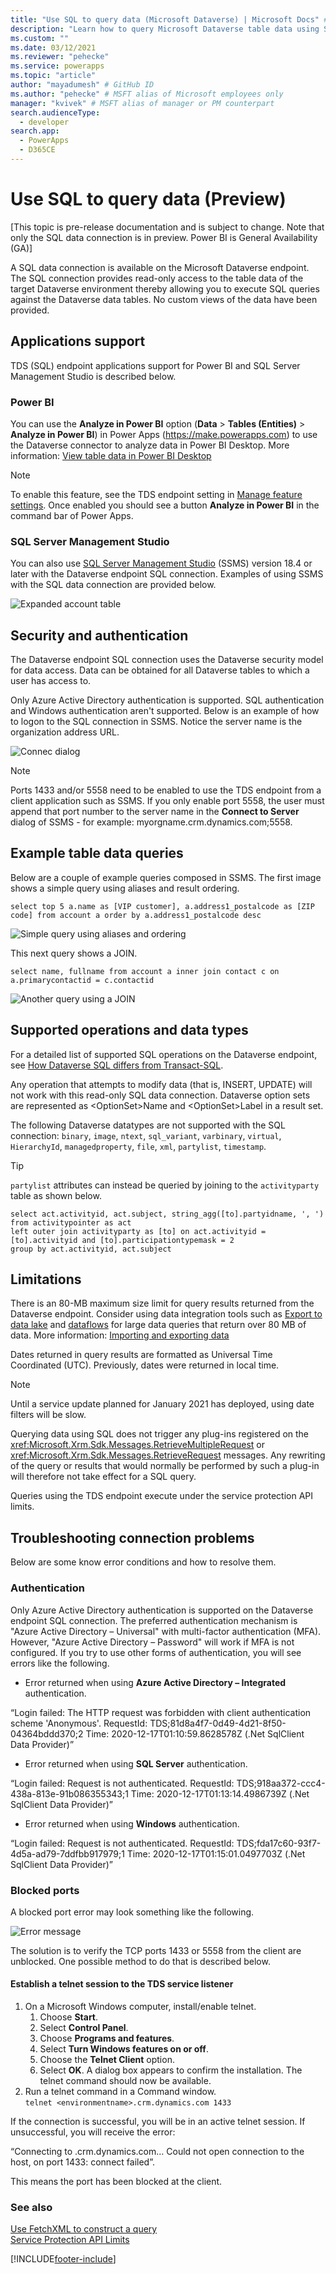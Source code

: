 ```yaml
---
title: "Use SQL to query data (Microsoft Dataverse) | Microsoft Docs" # Intent and product brand in a unique string of 43-59 chars including spaces
description: "Learn how to query Microsoft Dataverse table data using SQL." # 115-145 characters including spaces. This abstract displays in the search result.
ms.custom: ""
ms.date: 03/12/2021
ms.reviewer: "pehecke"
ms.service: powerapps
ms.topic: "article"
author: "mayadumesh" # GitHub ID
ms.author: "pehecke" # MSFT alias of Microsoft employees only
manager: "kvivek" # MSFT alias of manager or PM counterpart
search.audienceType: 
  - developer
search.app: 
  - PowerApps
  - D365CE
---
```


# Use SQL to query data (Preview)

[This topic is pre-release documentation and is subject to change. Note that only the SQL data connection is in preview. Power BI is General Availability (GA)]

A SQL data connection is available on the Microsoft Dataverse endpoint. The SQL connection provides read-only access to the table data of the target Dataverse environment thereby allowing you to execute SQL queries against the Dataverse data tables. No custom views of the data have been provided.

## Applications support

TDS (SQL) endpoint applications support for Power BI and SQL Server Management Studio is described below.

### Power BI

You can use the **Analyze in Power BI** option (**Data** > **Tables (Entities)** > **Analyze in Power BI**) in Power Apps (https://make.powerapps.com) to use the Dataverse connector to analyze data in Power BI Desktop. More information: [View table data in Power BI Desktop](/powerapps/maker/data-platform/view-entity-data-power-bi)

> [!NOTE]
> To enable this feature, see the TDS endpoint setting in [Manage feature settings](/power-platform/admin/settings-features). Once enabled you should see a button **Analyze in Power BI** in the command bar of Power Apps.

### SQL Server Management Studio

You can also use [SQL Server Management Studio](/sql/ssms/download-sql-server-management-studio-ssms) (SSMS) version 18.4 or later with the Dataverse endpoint SQL connection. Examples of using SSMS with the SQL data connection are provided below.

![Expanded account table](media/ssms-table-expanded.PNG)

## Security and authentication

The Dataverse endpoint SQL connection uses the Dataverse security model for data access. Data can be obtained for all Dataverse tables to which a user has access to.

Only Azure Active Directory authentication is supported. SQL authentication and Windows authentication aren't supported. Below is an example of how to logon to the SQL connection in SSMS. Notice the server name is the organization address URL.

![Connec dialog](media/ssms-connect-dialog.PNG)

> [!NOTE]
> Ports 1433 and/or 5558 need to be enabled to use the TDS endpoint from a client application such as SSMS. If you only enable port 5558, the user must append that port number to the server name in the **Connect to Server** dialog of SSMS - for example: myorgname.crm.dynamics.com;5558.

## Example table data queries

Below are a couple of example queries composed in SSMS. The first image shows a simple query using aliases and result ordering.

```tsql
select top 5 a.name as [VIP customer], a.address1_postalcode as [ZIP code] from account a order by a.address1_postalcode desc
```

![Simple query using aliases and ordering](media/ssms-simple-query.PNG)

This next query shows a JOIN.

```tsql
select name, fullname from account a inner join contact c on a.primarycontactid = c.contactid
```

![Another query using a JOIN](media/ssms-join-query.PNG)

## Supported operations and data types

For a detailed list of supported SQL operations on the Dataverse endpoint, see [How Dataverse SQL differs from Transact-SQL](how-dataverse-sql-differs-from-transact-sql.md).

Any operation that attempts to modify data (that is, INSERT, UPDATE) will not work with this read-only SQL data connection. Dataverse option sets are represented as \<OptionSet\>Name and \<OptionSet\>Label in a result set.

The following Dataverse datatypes are not supported with the SQL connection: `binary`, `image`,
`ntext`, `sql_variant`, `varbinary`, `virtual`, `HierarchyId`, `managedproperty`, `file`, `xml`, `partylist`, `timestamp`.

> [!TIP]
> `partylist` attributes can instead be queried by joining to the `activityparty` table as shown below.
> 
> ```tsql
> select act.activityid, act.subject, string_agg([to].partyidname, ', ')
> from activitypointer as act
> left outer join activityparty as [to] on act.activityid = [to].activityid and [to].participationtypemask = 2
> group by act.activityid, act.subject
> ```

## Limitations

There is an 80-MB maximum size limit for query results returned from the Dataverse endpoint. Consider using data integration tools such as [Export to data lake](https://docs.microsoft.com/powerapps/maker/data-platform/export-to-data-lake) and [dataflows](https://docs.microsoft.com/power-bi/transform-model/dataflows/dataflows-introduction-self-service) for large data queries that return over 80 MB of data. More information: [Importing and exporting data](/powerapps/maker/data-platform/import-export-data)

Dates returned in query results are formatted as Universal Time Coordinated (UTC). Previously, dates were returned in local time.

> [!NOTE]
> Until a service update planned for January 2021 has deployed, using date filters will be slow.

Querying data using SQL does not trigger any plug-ins registered on the <xref:Microsoft.Xrm.Sdk.Messages.RetrieveMultipleRequest> or <xref:Microsoft.Xrm.Sdk.Messages.RetrieveRequest> messages. Any rewriting of the query or results that would normally be performed by such a plug-in will therefore not take effect for a SQL query.

Queries using the TDS endpoint execute under the service protection API limits.

## Troubleshooting connection problems

Below are some know error conditions and how to resolve them.

### Authentication

Only Azure Active Directory authentication is supported on the Dataverse endpoint SQL connection. The preferred authentication mechanism is "Azure Active Directory – Universal" with multi-factor authentication (MFA). However, "Azure Active Directory – Password" will work if MFA is not configured. If you try to use other forms of authentication, you will see errors like the following.

- Error returned when using **Azure Active Directory – Integrated** authentication.

“Login failed: The HTTP request was forbidden with client authentication scheme 'Anonymous'.
RequestId: TDS;81d8a4f7-0d49-4d21-8f50-04364bddd370;2
Time: 2020-12-17T01:10:59.8628578Z (.Net SqlClient Data Provider)”

- Error returned when using **SQL Server** authentication.

“Login failed: Request is not authenticated.
RequestId: TDS;918aa372-ccc4-438a-813e-91b086355343;1
Time: 2020-12-17T01:13:14.4986739Z (.Net SqlClient Data Provider)”

- Error returned when using **Windows** authentication.

“Login failed: Request is not authenticated.
RequestId: TDS;fda17c60-93f7-4d5a-ad79-7ddfbb917979;1
Time: 2020-12-17T01:15:01.0497703Z (.Net SqlClient Data Provider)”

### Blocked ports

A blocked port error may look something like the following.

![Error message](media/TDS-SQL-blocked-port-error.png)

The solution is to verify the TCP ports 1433 or 5558 from the client are unblocked. One possible method to do that is described below.

#### Establish a telnet session to the TDS service listener

1. On a Microsoft Windows computer, install/enable telnet.
    1. Choose **Start**.
    1. Select **Control Panel**.
    1. Choose **Programs and features**.
    1. Select **Turn Windows features on or off**.
    1. Choose the **Telnet Client** option.
    1. Select **OK**. A dialog box appears to confirm the installation. The telnet command should now be available.
1. Run a telnet command in a Command window.<br/> `telnet <environmentname>.crm.dynamics.com 1433`

If the connection is successful, you will be in an active telnet session. If unsuccessful, you will receive the error:

“Connecting to <environmentname>.crm.dynamics.com… Could not open connection to the host, on port 1433: connect failed”. 

This means the port has been blocked at the client.

### See also

[Use FetchXML to construct a query](dataverse-sql-query.md)  
[Service Protection API Limits](api-limits.md)


[!INCLUDE[footer-include](../../includes/footer-banner.md)]